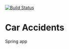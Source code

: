 [![Build Status](https://travis-ci.org/777Egor777/job4j_car_accident.svg?branch=master)](https://travis-ci.org/777Egor777/job4j_car_accident)

# Car Accidents

Spring app